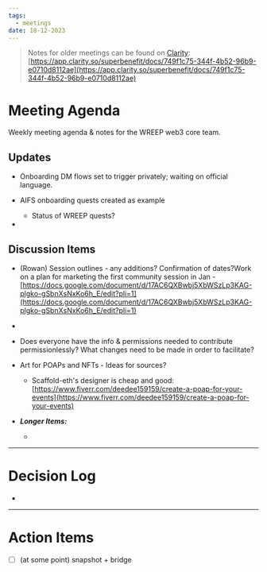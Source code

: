 ```yaml
---
tags:
  - meetings
date: 18-12-2023
---
```


> Notes for older meetings can be found on [Clarity](https://app.clarity.so/superbenefit/docs/749f1c75-344f-4b52-96b9-e0710d8112ae):
> [https://app.clarity.so/superbenefit/docs/749f1c75-344f-4b52-96b9-e0710d8112ae](https://app.clarity.so/superbenefit/docs/749f1c75-344f-4b52-96b9-e0710d8112ae)

# Meeting Agenda

Weekly meeting agenda & notes for the WREEP web3 core team.

## Updates

- Onboarding DM flows set to trigger privately; waiting on official language.

- AIFS onboarding quests created as example

  - Status of WREEP quests?

- 

## Discussion Items

- (Rowan) Session outlines - any additions? Confirmation of dates?Work on a plan for marketing the first community session in Jan - [https://docs.google.com/document/d/17AC6QXBwbj5XbWSzLp3KAG-plgko-gSbnXsNxKo6h_E/edit?pli=1](https://docs.google.com/document/d/17AC6QXBwbj5XbWSzLp3KAG-plgko-gSbnXsNxKo6h_E/edit?pli=1)

- 

- Does everyone have the info & permissions needed to contribute permissionlessly? What changes need to be made in order to facilitate?

- Art for POAPs and NFTs - Ideas for sources?

  -  Scaffold-eth's designer is cheap and good: [https://www.fiverr.com/deedee159159/create-a-poap-for-your-events](https://www.fiverr.com/deedee159159/create-a-poap-for-your-events)

- **_Longer Items:_**

  -  

---

# Decision Log

- 

---

# Action Items

- [ ] (at some point) snapshot + bridge
